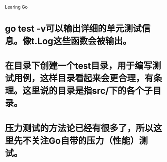 Learing Go

# go test -v可以输出详细的单元测试信息。像t.Log这些函数会被输出。

# 在目录下创建一个test目录，用于编写测试用例，这样目录看起来会更合理，有条理。这里说的目录是指src/下的各个子目录。

# 压力测试的方法论已经有很多了，所以这里先不关注Go自带的压力（性能）测试。
